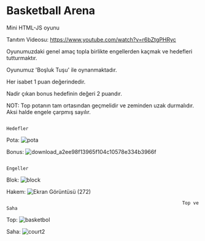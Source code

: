# Basketball Arena
Mini HTML-JS oyunu

Tanıtım Videosu: https://www.youtube.com/watch?v=r6bZtgPHRyc

Oyunumuzdaki genel amaç topla birlikte engellerden kaçmak ve hedefleri tutturmaktır.

Oyunumuz 'Boşluk Tuşu' ile oynanmaktadır.

Her isabet 1 puan değerindedir.

Nadir çıkan bonus hedefinin değeri 2 puandır.

NOT: Top potanın tam ortasından geçmelidir ve zeminden uzak durmalıdır. Aksi halde engele çarpmış sayılır.


                                                                   Hedefler

Pota:
![pota](https://github.com/kadiryildirim1745/Basketball-Arena/assets/92384298/e55b5838-1830-4e48-8b9d-f7aaadcb665c)


Bonus:
![download_a2ee98f13965f104c10578e334b3966f](https://github.com/kadiryildirim1745/Basketball-Arena/assets/92384298/1a9856f2-23ca-45f7-a05c-9249d8ff1adc)



                                                                    Engeller
                                                                                   
Blok:
![block](https://github.com/kadiryildirim1745/Basketball-Arena/assets/92384298/06cd0c72-1e17-4fd2-b1da-fe0aa4e13291)


Hakem:
![Ekran Görüntüsü (272)](https://github.com/kadiryildirim1745/Basketball-Arena/assets/92384298/071cf823-869b-42c6-8079-95443755162e)



                                                                    Top ve Saha

Top:
![basketbol](https://github.com/kadiryildirim1745/Basketball-Arena/assets/92384298/f6ea003b-f9cd-4cc1-9ed2-f7dd887baccc)


Saha:
![court2](https://github.com/kadiryildirim1745/Basketball-Arena/assets/92384298/4e5a582b-e032-49b6-b3d1-8e6ec0283d0d)




